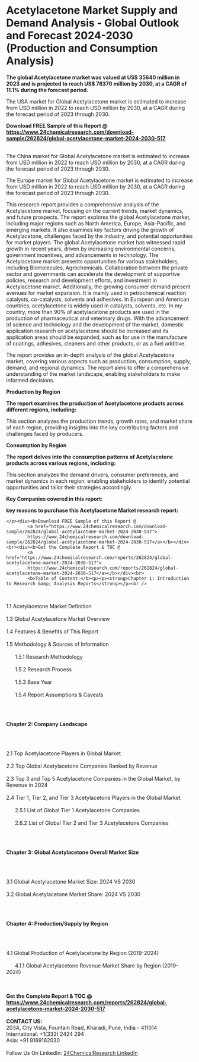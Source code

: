 <h1>Acetylacetone Market Supply and Demand Analysis - Global Outlook and Forecast 2024-2030 (Production and Consumption Analysis)</h1><p><strong>The global Acetylacetone market was valued at US$ 35640 million in 2023 and is projected to reach US$ 76370 million by 2030, at a CAGR of 11.1% during the forecast period.</strong></p><p>
</p><p>The USA market for Global Acetylacetone market is estimated to increase from USD million in 2022 to reach USD million by 2030, at a CAGR during the forecast period of 2023 through 2030.</p><div><b>Download FREE Sample of this Report @ 
            <a href="https://www.24chemicalresearch.com/download-sample/262824/global-acetylacetone-market-2024-2030-517">
            https://www.24chemicalresearch.com/download-sample/262824/global-acetylacetone-market-2024-2030-517</a></b></div><br><p>
</p><p>The China market for Global Acetylacetone market is estimated to increase from USD million in 2022 to reach USD million by 2030, at a CAGR during the forecast period of 2023 through 2030.</p><p>
</p><p>The Europe market for Global Acetylacetone market is estimated to increase from USD million in 2022 to reach USD million by 2030, at a CAGR during the forecast period of 2023 through 2030.</p><p>
</p><p>This research report provides a comprehensive analysis of the Acetylacetone market, focusing on the current trends, market dynamics, and future prospects. The report explores the global Acetylacetone market, including major regions such as North America, Europe, Asia-Pacific, and emerging markets. It also examines key factors driving the growth of Acetylacetone, challenges faced by the industry, and potential opportunities for market players. The global Acetylacetone market has witnessed rapid growth in recent years, driven by increasing environmental concerns, government incentives, and advancements in technology. The Acetylacetone market presents opportunities for various stakeholders, including Biomolecules, Agrochemicals. Collaboration between the private sector and governments can accelerate the development of supportive policies, research and development efforts, and investment in Acetylacetone market. Additionally, the growing consumer demand present avenues for market expansion. It is mainly used in petrochemical reaction catalysts, co-catalysts, solvents and adhesives. In European and American countries, acetylacetone is widely used in catalysts, solvents, etc. In my country, more than 90% of acetylacetone products are used in the production of pharmaceutical and veterinary drugs. With the advancement of science and technology and the development of the market, domestic application research on acetylacetone should be increased and its application areas should be expanded, such as for use in the manufacture of coatings, adhesives, cleaners and other products, or as a fuel additive.</p><p>
</p><p>The report provides an in-depth analysis of the global Acetylacetone market, covering various aspects such as production, consumption, supply, demand, and regional dynamics. The report aims to offer a comprehensive understanding of the market landscape, enabling stakeholders to make informed decisions.</p><p>
</p><p><strong>Production by Region</strong></p><p>
</p><p><strong>The report examines the production of Acetylacetone products across different regions, including:</strong></p><p>
</p><p>
</p><p>This section analyzes the production trends, growth rates, and market share of each region, providing insights into the key contributing factors and challenges faced by producers.</p><p>
</p><p><strong>Consumption by Region</strong></p><p>
</p><p><strong>The report delves into the consumption patterns of Acetylacetone products across various regions, including:</strong></p><p>
</p><p>
</p><p>This section analyzes the demand drivers, consumer preferences, and market dynamics in each region, enabling stakeholders to identify potential opportunities and tailor their strategies accordingly.</p><p>
<strong>Key Companies covered in this report:</strong></p><p>
</p><p>
</p><p><strong>key reasons to purchase this Acetylacetone Market research report:</strong></p><p>

	</p><div><b>Download FREE Sample of this Report @ 
            <a href="https://www.24chemicalresearch.com/download-sample/262824/global-acetylacetone-market-2024-2030-517">
            https://www.24chemicalresearch.com/download-sample/262824/global-acetylacetone-market-2024-2030-517</a></b></div><br><div><b>Get the Complete Report & TOC @ 
            <a href="https://www.24chemicalresearch.com/reports/262824/global-acetylacetone-market-2024-2030-517">
            https://www.24chemicalresearch.com/reports/262824/global-acetylacetone-market-2024-2030-517</a></b></div><br>
            <b>Table of Content:</b><p><p><strong>Chapter 1: Introduction to Research &amp; Analysis Reports</strong></p><br />
<br />
<p>1.1 Acetylacetone Market Definition<br /><br />
1.3 Global Acetylacetone Market Overview<br /><br />
1.4 Features &amp; Benefits of This Report<br /><br />
1.5 Methodology &amp; Sources of Information<br /><br />
&nbsp;&nbsp;&nbsp;&nbsp;&nbsp; 1.5.1 Research Methodology<br /><br />
&nbsp;&nbsp;&nbsp;&nbsp;&nbsp; 1.5.2 Research Process<br /><br />
&nbsp;&nbsp;&nbsp;&nbsp;&nbsp; 1.5.3 Base Year<br /><br />
&nbsp;&nbsp;&nbsp;&nbsp;&nbsp; 1.5.4 Report Assumptions &amp; Caveats</p><br />
<br />
<p><strong>Chapter 2: Company Landscape</strong></p><br />
<br />
<p>2.1 Top Acetylacetone Players in Global Market<br /><br />
2.2 Top Global Acetylacetone Companies Ranked by Revenue<br /><br />
2.3 Top 3 and Top 5 Acetylacetone Companies in the Global Market, by Revenue in 2024<br /><br />
2.4 Tier 1, Tier 2, and Tier 3 Acetylacetone Players in the Global Market<br /><br />
&nbsp;&nbsp;&nbsp;&nbsp;&nbsp; 2.5.1 List of Global Tier 1 Acetylacetone Companies<br /><br />
&nbsp;&nbsp;&nbsp;&nbsp;&nbsp; 2.6.2 List of Global Tier 2 and Tier 3 Acetylacetone Companies</p><br />
<br />
<p><strong>Chapter 3: Global Acetylacetone Overall Market Size</strong></p><br />
<br />
<p>3.1 Global Acetylacetone Market Size: 2024 VS 2030<br /><br />
3.2 Global Acetylacetone Market Share: 2024 VS 2030</p><br />
<br />
<p><strong>Chapter 4: Production/Supply by Region</strong></p><br />
<br />
<p>4.1 Global Production of Acetylacetone by Region (2019-2024)<br /><br />
&nbsp;&nbsp;&nbsp;&nbsp;&nbsp; 4.1.1 Global Acetylacetone Revenue Market Share by Region (2019-2024)<br /><br />
&nbsp</p><div><b>Get the Complete Report & TOC @ 
            <a href="https://www.24chemicalresearch.com/reports/262824/global-acetylacetone-market-2024-2030-517">
            https://www.24chemicalresearch.com/reports/262824/global-acetylacetone-market-2024-2030-517</a></b></div><br><b>CONTACT US:</b><br>
            203A, City Vista, Fountain Road, Kharadi, Pune, India - 411014<br>
            International: +1(332) 2424 294<br>
            Asia: +91 9169162030 <br><br>
            Follow Us On LinkedIn: <a href="https://www.linkedin.com/company/24chemicalresearch/">24ChemicalResearch LinkedIn</a>